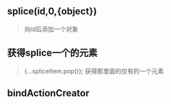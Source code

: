 ## splice(id,0,{object})
> 向id后添加一个对象

## 获得splice一个的元素
> {...spliceItem.pop()};
> 获得那里面的仅有的一个元素

## bindActionCreator